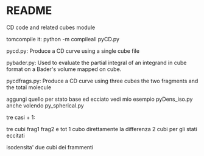 # README #

CD code and related cubes module

tomcompile it: python -m compileall pyCD.py 

pycd.py: Produce a CD curve using a single cube file

pybader.py: Used to evaluate the partial integral of an 
            integrand in cube format on a Bader's volume mapped 
            on cube.

pycdfrags.py: Produce a CD curve using three cubes the two fragments 
              and the total molecule

aggungi quello per stato base ed ecciato vedi mio esempio
pyDens_iso.py
anche volendo py_spherical.py

tre casi + 1:

tre cubi frag1 frag2 e tot
1 cubo direttamente la differenza 
2 cubi per gli stati eccitati 

isodensita' due cubi dei frammenti 

